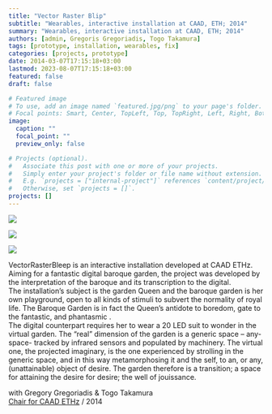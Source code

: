 ```yaml
---
title: "Vector Raster Blip"
subtitle: "Wearables, interactive installation at CAAD, ETH; 2014"
summary: "Wearables, interactive installation at CAAD, ETH; 2014"
authors: [admin, Gregoris Gregoriadis, Togo Takamura]
tags: [prototype, installation, wearables, fix]
categories: [projects, prototype]
date: 2014-03-07T17:15:18+03:00
lastmod: 2023-08-07T17:15:18+03:00
featured: false
draft: false

# Featured image
# To use, add an image named `featured.jpg/png` to your page's folder.
# Focal points: Smart, Center, TopLeft, Top, TopRight, Left, Right, BottomLeft, Bottom, BottomRight.
image:
  caption: ""
  focal_point: ""
  preview_only: false

# Projects (optional).
#   Associate this post with one or more of your projects.
#   Simply enter your project's folder or file name without extension.
#   E.g. `projects = ["internal-project"]` references `content/project/deep-learning/index.md`.
#   Otherwise, set `projects = []`.
projects: []
---
```


[![](http://studioany.com/wp-content/uploads/2015/12/suit1_mBr-1000x600.jpg)](http://studioany.com/projects/vectorrasterbleep/none)

![](http://studioany.com/wp-content/uploads/2015/12/setup670-01-1-1000x600.jpg)

![](http://studioany.com/wp-content/uploads/2015/12/setup670-02-1-1000x600.jpg)

VectorRasterBleep is an interactive installation developed at CAAD ETHz. Aiming for a fantastic digital baroque garden, the project was developed by the interpretation of the baroque and its transcription to the digital.  
The installation’s subject is the garden Queen and the baroque garden is her own playground, open to all kinds of stimuli to subvert the normality of royal life. The Baroque Garden is in fact the Queen’s antidote to boredom, gate to the fantastic, and phantasmic .  
The digital counterpart requires her to wear a 20 LED suit to wonder in the virtual garden. The “real” dimension of the garden is a generic space – any-space- tracked by infrared sensors and populated by machinery. The virtual one, the projected imaginary, is the one experienced by strolling in the generic space, and in this way metamorphosing it and the self, to an, or any, (unattainable) object of desire. The garden therefore is a transition; a space for attaining the desire for desire; the well of jouissance.

with Gregory Gregoriadis & Togo Takamura  
[Chair for CAAD ETHz](http://caad.ethz.ch/) / 2014